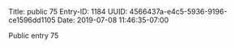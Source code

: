 Title: public 75
Entry-ID: 1184
UUID: 4566437a-e4c5-5936-9196-ce1596dd1105
Date: 2019-07-08 11:46:35-07:00

Public entry 75
